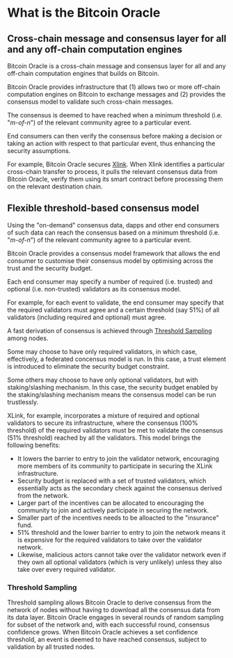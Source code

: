 # What is the Bitcoin Oracle

## Cross-chain message and consensus layer for all and any off-chain computation engines

Bitcoin Oracle is a cross-chain message and consensus layer for all and any off-chain computation engines that builds on Bitcoin.

Bitcoin Oracle provides infrastructure that (1) allows two or more off-chain computation engines on Bitcoin to exchange messages and (2) provides the consensus model to validate such cross-chain messages.

The consensus is deemed to have reached when a minimum threshold (i.e. "_m-of-n_") of the relevant community agree to a particular event.

End consumers can then verify the consensus before making a decision or taking an action with respect to that particular event, thus enhancing the security assumptions.

For example, Bitcoin Oracle secures [Xlink](https://app.xlink.network). When Xlink identifies a particular cross-chain transfer to process, it pulls the relevant consensus data from Bitcoin Oracle, verify them using its smart contract before processing them on the relevant destination chain.

## Flexible threshold-based consensus model

Using the "on-demand" consensus data, dapps and other end consumers of such data can reach the consensus based on a minimum threshold (i.e. "_m-of-n_") of the relevant community agree to a particular event.

Bitcoin Oracle provides a consensus model framework that allows the end consumer to customise their consensus model by optimising across the trust and the security budget.

Each end consumer may specify a number of required (i.e. trusted) and optional (i.e. non-trusted) validators as its consensus model.

For example, for each event to validate, the end consumer may specify that the required validators must agree and a certain threshold (say 51%) of all validators (including required and optional) must agree.

A fast derivation of consensus is achieved through [Threshold Sampling](what-is-the-bitcoin-oracle.md#threshold-sampling) among nodes.

Some may choose to have only required validators, in which case, effectively, a federated concensus model is run. In this case, a trust element is introduced to eliminate the security budget constraint.&#x20;

Some others may choose to have only optional validators, but with staking/slashing mechanism. In this case, the security budget enabled by the staking/slashing mechanism means the consensus model can be run trustlessly.

XLink, for example, incorporates a mixture of required and optional validators to secure its infrastructure, where the consensus (100% threshold) of the required validators must be met to validate the consensus (51% threshold) reached by all the validators. This model brings the following benefits:

* It lowers the barrier to entry to join the validator network, encouraging more members of its community to participate in securing the XLink infrastructure.
* Security budget is replaced with a set of trusted validators, which essentially acts as the secondary check against the consensus derived from the network.
* Larger part of the incentives can be allocated to encouraging the community to join and actively participate in securing the network.
* Smaller part of the incentives needs to be alloacted to the "insurance" fund.
* 51% threshold and the lower barrier to entry to join the network means it is expensive for the required validators to take over the validator network.
* Likewise, malicious actors cannot take over the validator network even if they own all optional validators (which is very unlikely) unless they also take over every required validator.

### Threshold Sampling

Threshold sampling allows Bitcoin Oracle to derive consensus from the network of nodes without having to download all the consensus data from its data layer. Bitcoin Oracle engages in several rounds of random sampling for subset of the network and, with each successful round, consensus confidence grows. When Bitcoin Oracle achieves a set confidence threshold, an event is deemed to have reached consensus, subject to validation by all trusted nodes.

